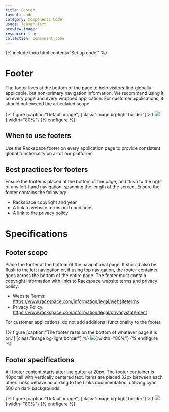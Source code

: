 ```yaml
---
title: Footer
layout: code
category: Components Code
usage: Teaser Text
preview-image:
resource: true
collection: component_code
---
```


{% include todo.html content="Set up code." %}

# Footer

The footer lives at the bottom of the page to help visitors find
globally applicable, but non-primary navigation information. We
recommend using it on every page and every wrapped application. For
customer applications, it  should not exceed the articulated scope.

{% figure [caption:"Default image"] [class:"image bg-light border"] %}
 ![]({{site.url}}/assets/images/components/content-areas/footer/.svg){:width="80%"}
{% endfigure %}

## When to use footers

Use the Rackspace footer on every application page to provide consistent
global functionality on all of our platforms.

## Best practices for footers

Ensure the footer is placed at the bottom of the page, and flush to the right
of any left-hand navigation, spanning the length of the screen. Ensure the
footer contains the following:

* Rackspace copyright and year
* A link to website terms and conditions
* A link to the privacy policy

# Specifications

## Footer scope

Place the footer at the bottom of the navigational page.
It should also be flush to the left navigation or, if using top navigation,
the footer container goes across the bottom of the entire page. The footer
must contain copyright information with links to Rackspace website terms
and privacy policy.

* Website Terms: https://www.rackspace.com/information/legal/websiteterms
* Privacy Policy: https://www.rackspace.com/information/legal/privacystatement

For customer applications, do not add additional functionality to the footer.

{% figure [caption:"The footer rests on the bottom of whatever page it
  is on."] [class:"image bg-light border"] %}
  ![]({{site.url}}/assets/images/components/content-areas/footer/.svg){:width="80%"}
{% endfigure %}

## Footer specifications

All footer content starts after the gutter at 20px. The footer container is
40px tall with vertically centered text. Items are placed 32px between each
other. Links behave according to the Links documentation, utilizing cyan 500
on dark backgrounds.

{% figure [caption:"Default image"] [class:"image bg-light border"] %}
 ![]({{site.url}}/assets/images/components/content-areas/footer/.svg){:width="80%"}
{% endfigure %}

